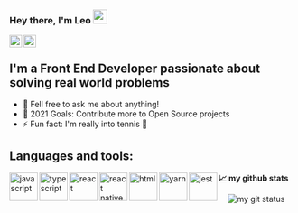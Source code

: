 ### Hey there, I'm Leo <img src="https://media.giphy.com/media/hvRJCLFzcasrR4ia7z/giphy.gif" width="25px">

<a href="https://www.linkedin.com/in/leonardo-prado-fontes-162436134/">
  <img align="left" alt="Leonardo's LinkedIN" width="22px" src="https://raw.githubusercontent.com/peterthehan/peterthehan/master/assets/linkedin.svg" />
</a>
<a href="https://open.spotify.com/user/leonardopf26">
  <img align="left" alt="Abhishek's Spotify" width="22px" src="https://raw.githubusercontent.com/peterthehan/peterthehan/master/assets/spotify.svg" />
</a>

<br />

## I'm a Front End Developer passionate about solving real world problems

- 💬 Fell free to ask me about anything!
- 🥅 2021 Goals: Contribute more to Open Source projects
- ⚡ Fun fact: I'm really into tennis 🎾

## Languages and tools:
<img align="left" alt="javascript" width="50px" src="https://img.shields.io/badge/JavaScript-323330?style=for-the-badge&logo=javascript&logoColor=F7DF1E">
<img align="left" alt="typescript" width="50px" src="https://img.shields.io/badge/TypeScript-007ACC?style=for-the-badge&logo=typescript&logoColor=white">
<img align="left" alt="react" width="50px" src="https://img.shields.io/badge/React-20232A?style=for-the-badge&logo=react&logoColor=61DAFB">
<img align="left" alt="react native" width="50px" src="https://img.shields.io/badge/React_Native-20232A?style=for-the-badge&logo=react&logoColor=61DAFB">
<img align="left" alt="html" width="50px" src="https://img.shields.io/badge/HTML5-E34F26?style=for-the-badge&logo=html5&logoColor=white">
<img align="left" alt="yarn" width="50px" src="https://img.shields.io/badge/Yarn-2C8EBB?style=for-the-badge&logo=yarn&logoColor=white">
<img align="left" alt="jest" width="50px" src="https://img.shields.io/badge/Jest-C21325?style=for-the-badge&logo=jest&logoColor=white">

**📈 my github stats**
<p align="center"> <img src="https://github-readme-stats.vercel.app/api?username=leonardof26&show_icons=true&theme=material-palenight&hide=stars" alt="my git status" />

<!---
leonardof26/leonardof26 is a ✨ special ✨ repository because its `README.md` (this file) appears on your GitHub profile.
You can click the Preview link to take a look at your changes.
--->